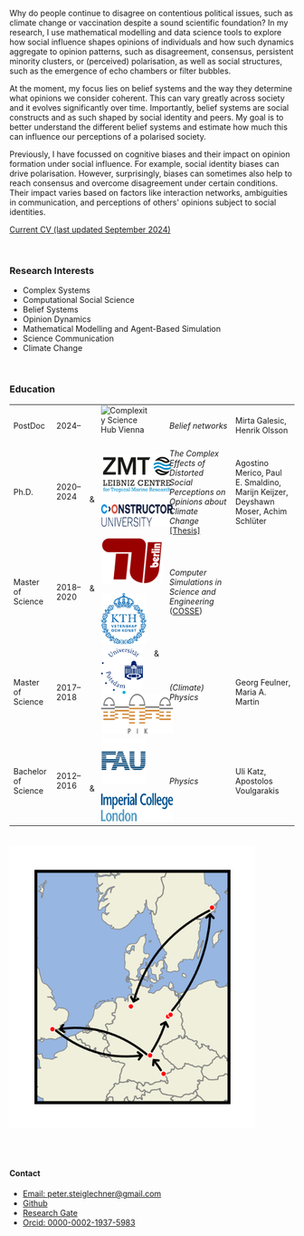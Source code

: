 
Why do people continue to disagree on contentious political issues, such as climate change or vaccination despite a sound scientific foundation? In my research, I use mathematical modelling and data science tools to explore how social influence shapes opinions of individuals and how such dynamics aggregate to opinion patterns, such as disagreement, consensus, persistent minority clusters, or (perceived) polarisation, as well as social structures, such as the emergence of echo chambers or filter bubbles. 

At the moment, my focus lies on belief systems and the way they determine what opinions we consider coherent. This can vary greatly across society and it evolves significantly over time. Importantly, belief systems are social constructs and as such shaped by social identity and peers. My goal is to better understand the different belief systems and estimate how much this can influence our perceptions of a polarised society.

Previously, I have focussed on cognitive biases and their impact on opinion formation under social influence. For example, social identity biases can drive polarisation. However, surprisingly, biases can sometimes also help to reach consensus and overcome disagreement under certain conditions. Their impact varies based on factors like interaction networks, ambiguities in communication, and perceptions of others' opinions subject to social identities. 


<a href="static/pdfs/CV_PeterSteiglechner.pdf" type="application/pdf">Current CV (last updated September 2024)</a>

<p>&nbsp;</p>

### Research Interests

- Complex Systems 
- Computational Social Science 
- Belief Systems
- Opinion Dynamics 
- Mathematical Modelling and Agent-Based Simulation
- Science Communication
- Climate Change

<p>&nbsp;</p>


### Education

<table>
  <tr>
    <td class="col10">PostDoc</td>
    <td class="col15">2024–</td>
    <td class="col35"><img src="static/assets/img/logos/logos-csh.png" alt="Complexity Science Hub Vienna" style="height:70px;margin: 0px 20px 0px 20px;" align="left"></td>
    <td class="col20"><em>Belief networks</em> </td>
    <td class="col20">Mirta Galesic, Henrik Olsson</td>
  </tr>
    <tr>
    <td class="col10">Ph.D.</td>
    <td class="col15">2020–2024</td>
    <td class="col35"><img src="static/assets/img/logos/ZMT.png" alt="ZMT Bremen" style="height:70px;margin: 0px 20px 0px 20px;" align="left"> & <img src="static/assets/img/logos/constructor.png" alt="Constructor University Bremen" style="height:40px;margin: 0px 20px 0px 20px;"></td>
    <td class="col20"><em>The Complex Effects of Distorted Social
Perceptions on Opinions about Climate Change</em> <a href="static/pdfs/phd-thesis_steiglechner_published.pdf">[Thesis]</a></td>
    <td class="col20">Agostino Merico, Paul E. Smaldino, Marijn Keijzer, Deyshawn Moser, Achim Schlüter</td>
  </tr>
  <tr>
    <td class="col10">Master of Science</td>
    <td class="col15">2018–2020</td>
    <td class="col35"><img src="static/assets/img/logos/TUB.png" alt="TU Berlin" style="height:80px;margin: 0px 20px 0px 20px;" align="left"> & <img src="static/assets/img/logos/kth.png" alt="KTH Stockholm" style="height:90px;margin: 0px 20px 0px 20px;" ></td>
    <td class="col20"><em>Computer Simulations in Science and Engineering</em> (<a href="https://www.kth.se/en/studies/master/computer-simulations-for-science-and-engineering/msc-computer-simulations-for-science-and-engineering-1.44243">COSSE</a>)</td>
    <td class="col20"></td>
  </tr>
  <tr>
    <td class="col10">Master of Science</td>
    <td class="col15">2017–2018</td>
    <td class="col35"><img src="static/assets/img/logos/unipotsdam.png" alt="University Potsdam" style="height:80px;margin: 0px 20px 0px 20px;" align="left"> & <img src="static/assets/img/logos/pik.png" alt="Potsdam Institute for Climate Impact Research (PIK)" style="height:70px;margin: 0px 20px 0px 20px"></td>
    <td class="col20"><em>(Climate) Physics</em></td>
    <td class="col20">Georg Feulner, Maria A. Martin</td>
  </tr>
  <tr>
    <td class="col10">Bachelor of Science</td>
    <td class="col15">2012–2016</td>
    <td class="col35"><img src="static/assets/img/logos/FAU.png" alt="FAU Erlangen-Nuremberg" style="height:80px;margin: 0px 20px 0px 20px;" align="left"> & <img src="static/assets/img/logos/imperial.png" alt="Imperial college London" style="height:50px;margin: 0px 20px 0px 20px;"></td>
    <td class="col20"><em>Physics</em></td>
    <td class="col20">Uli Katz, Apostolos Voulgarakis</td>
  </tr>
</table>




 <img src="static/assets/img/myWorld.png" alt=""  style="height:500px;margin: 20px 0px 20px 0px" align="center">

<p>&nbsp;</p>

#### Contact

- <a href="mailto:peter.steiglechner@gmail.com">Email: peter.steiglechner@gmail.com</a>
- [Github](https://github.com/PeterSteiglechner)
- [Research Gate](https://www.researchgate.net/profile/Peter-Steiglechner)
- [Orcid: 0000-0002-1937-5983](https://orcid.org/0000-0002-1937-5983)


<p>&nbsp;</p>
